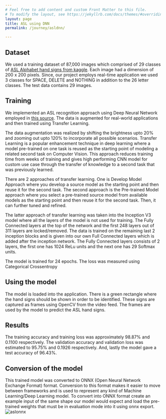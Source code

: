 ```yaml
---
# Feel free to add content and custom Front Matter to this file.
# To modify the layout, see https://jekyllrb.com/docs/themes/#overriding-theme-defaults
layout: page
title: ASL using DNN
permalink: /journey/asldnn/

---
```

## Dataset
We used a training dataset of 87,000 images which comprised of 29 classes of [ASL Alphabet hand signs from kaggle](https://www.kaggle.com/datasets/grassknoted/asl-alphabet). Each image had a dimension of 200 x 200 pixels. Since, our project employs real-time application we used 3 classes for SPACE, DELETE and NOTHING in addition to the 26 letter classes.
The test data contains 29 images.

## Training
We implemented an ASL recognition approach using Deep Neural Network employed in [this source](https://github.com/VedantMistry13/American-Sign-Language-Recognition-using-Deep-Neural-Network). The data is augmented for real-world applications and then trained using Transfer Learning.
<p>
The data augmentation was realized by shifting the brightness upto 20% and zooming out upto 120% to incorporate all possible scenarios.
Transfer Learning is a popular enhancement technique in deep learning where a model pre-trained on one task is reused as the starting point of modeling a related second task on Computer Vision. This approach reduces training time from weeks of training and gives high performing CNN model for custom use case through the transfer of knowledge to a second task that was previously learned.
</p>
There are 2 approaches of transfer learning. One is Develop Model Approach where you develop a source model as the starting point and then reuse it for the second task. The second approach is the Pre-trained Model approach where you select a pre-trained source model from available models as the starting point and then reuse it for the second task. Then, it can further tuned and refined.
<p>
The latter approach of transfer learning was taken into the Inception V3 model where all the layers of the model is not used for training. The Fully Connected layers at the top of the network and the first 248 layers out of 311 layers are locked/removed. The data is trained on the remaining last 2 inception blocks and is given into our own Full Connected layers which is added after the inception network. The Fully Connected layers consists of 2 layers, the first one has 1024 ReLu units and the next one has 29 Softmax units.
</p>
The model is trained for 24 epochs. The loss was measured using Categorical Crossentropy 

## Using the model
The model is loaded into the application. There is a green rectangle where the hand signs should be shown in order to be identified. These signs are captured as frames using OpenCV from the video feed. The frames are used by the model to predict the ASL hand signs. 

## Results
The training accuracy and training loss was approximately 98.87% and 0.1100 respectively. The validation accuracy and validation loss was estimated to 95.75% and 0.1926 respectively. And, lastly the model gave a test accuracy of 96.43%.

## Conversion of the model
This trained model was converted to ONNX (Open Neural Network Exchange Format) format. Conversion to this format makes it easier to move between frameworks and is used to represent any kind of Machine Learning/Deep Learning model. To convert into ONNX format create an example input of the same shape our model would expect and load the pre-trained weights that must be in evaluation mode into it using onnx export.
![aslonnx]({{site.url}}/images/aslonnx.png)
